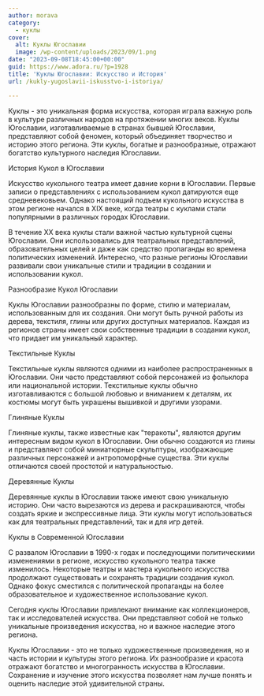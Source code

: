 ```yaml
---
author: morava
category:
  - куклы
cover:
  alt: Куклы Югославии
  image: /wp-content/uploads/2023/09/1.png
date: "2023-09-08T18:45:00+00:00"
guid: https://www.adora.ru/?p=1928
title: 'Куклы Югославии: Искусство и История'
url: /kukly-yugoslavii-iskusstvo-i-istoriya/

---
```

Куклы \- это уникальная форма искусства, которая играла важную роль в культуре различных народов на протяжении многих веков. Куклы Югославии, изготавливаемые в странах бывшей Югославии, представляют собой феномен, который объединяет творчество и историю этого региона. Эти куклы, богатые и разнообразные, отражают богатство культурного наследия Югославии.  

История Кукол в Югославии

Искусство кукольного театра имеет давние корни в Югославии. Первые записи о представлениях с использованием кукол датируются еще средневековьем. Однако настоящий подъем кукольного искусства в этом регионе начался в XIX веке, когда театры с куклами стали популярными в различных городах Югославии.

В течение XX века куклы стали важной частью культурной сцены Югославии. Они использовались для театральных представлений, образовательных целей и даже как средство пропаганды во времена политических изменений. Интересно, что разные регионы Югославии развивали свои уникальные стили и традиции в создании и использовании кукол.  

Разнообразие Кукол Югославии

Куклы Югославии разнообразны по форме, стилю и материалам, использованным для их создания. Они могут быть ручной работы из дерева, текстиля, глины или других доступных материалов. Каждая из регионов страны имеет свои собственные традиции в создании кукол, что придает им уникальный характер.

Текстильные Куклы

Текстильные куклы являются одними из наиболее распространенных в Югославии. Они часто представляют собой персонажей из фольклора или национальной истории. Текстильные куклы обычно изготавливаются с большой любовью и вниманием к деталям, их костюмы могут быть украшены вышивкой и другими узорами.  

Глиняные Куклы

Глиняные куклы, также известные как "теракоты", являются другим интересным видом кукол в Югославии. Они обычно создаются из глины и представляют собой миниатюрные скульптуры, изображающие различных персонажей и антропоморфные существа. Эти куклы отличаются своей простотой и натуральностью.  

Деревянные Куклы

Деревянные куклы в Югославии также имеют свою уникальную историю. Они часто вырезаются из дерева и раскрашиваются, чтобы создать яркие и экспрессивные лица. Эти куклы могут использоваться как для театральных представлений, так и для игр детей.  

Куклы в Современной Югославии

С развалом Югославии в 1990-х годах и последующими политическими изменениями в регионе, искусство кукольного театра также изменилось. Некоторые театры и мастера кукольного искусства продолжают существовать и сохранять традиции создания кукол. Однако фокус сместился с политической пропаганды на более образовательное и художественное использование кукол.

Сегодня куклы Югославии привлекают внимание как коллекционеров, так и исследователей искусства. Они представляют собой не только уникальные произведения искусства, но и важное наследие этого региона.  

Куклы Югославии \- это не только художественные произведения, но и часть истории и культуры этого региона. Их разнообразие и красота отражают богатство и многогранность искусства в Югославии. Сохранение и изучение этого искусства позволяет нам лучше понять и оценить наследие этой удивительной страны.
